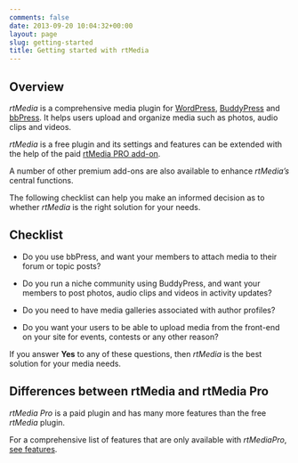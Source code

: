 ```yaml
---
comments: false
date: 2013-09-20 10:04:32+00:00
layout: page
slug: getting-started
title: Getting started with rtMedia
---
```


## Overview


*rtMedia* is a comprehensive media plugin for [WordPress](https://wordpress.org/), [BuddyPress](https://buddypress.org/) and [bbPress](https://bbpress.org/). It helps users upload and organize media such as photos, audio clips and videos.

*rtMedia* is a free plugin and its settings and features can be extended with the help of the paid [rtMedia PRO add-on](https://rtcamp.com/store/rtmedia-pro/). 

A number of other premium add-ons are also available to enhance *rtMedia’s* central functions.

The following checklist can help you make an informed decision as to whether *rtMedia* is the right solution for your needs.


## Checklist

	
  * Do you use bbPress, and want your members to attach media to their forum or topic posts?

	
  * Do you run a niche community using BuddyPress, and want your members to post photos, audio clips and videos in activity updates?

	
  * Do you need to have media galleries associated with author profiles?

	
  * Do you want your users to be able to upload media from the front-end on your site for events, contests or any other reason?


If you answer **Yes** to any of these questions, then *rtMedia* is the best solution for your media needs.


## Differences between rtMedia and rtMedia Pro

*rtMedia Pro* is a paid plugin and has many more features than the free *rtMedia* plugin.

For a comprehensive list of features that are only available with *rtMediaPro*, [see features](/rtmedia/addons/rtmedia-pro/features/).


